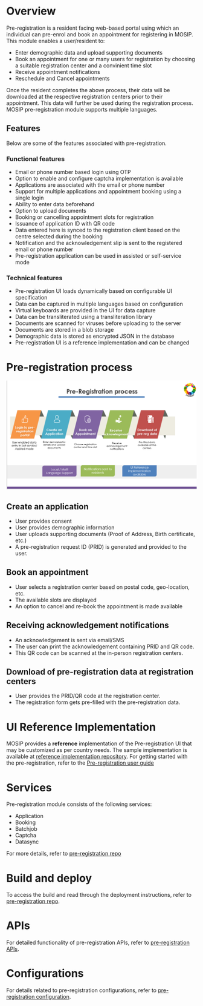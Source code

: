 # Overview

Pre-registration is a resident facing web-based portal using which an individual can pre-enrol and book an appointment for registering in MOSIP. 
This module enables a user/resident to:
* Enter demographic data and upload supporting documents
* Book an appointment for one or many users for registration by choosing a suitable registration center and a convinient time slot
* Receive appointment notifications
* Reschedule and Cancel appointments

Once the resident completes the above process, their data will be downloaded at the respective registration centers prior to their appointment. This data will further be used during the registration process. MOSIP pre-registration module supports multiple languages. 

## Features
Below are some of the features associated with pre-registration.

### Functional features
* Email or phone number based login using OTP
* Option to enable and configure captcha implementation is available 
* Applications are associated with the email or phone number
* Support for multiple applications and appointment booking using a single login
* Ability to enter data beforehand
* Option to upload documents
* Booking or cancelling appointment slots for registration
* Issuance of application ID with QR code
* Data entered here is synced to the registration client based on the centre selected during the booking
* Notification and the acknowledgement slip is sent to the registered email or phone number
* Pre-registration application can be used in assisted or self-service mode

### Technical features
* Pre-registration UI loads dynamically based on configurable UI specification
* Data can be captured in multiple languages based on configuration
* Virtual keyboards are provided in the UI for data capture
* Data can be transliterated using a transliteration library
* Documents are scanned for viruses before uploading to the server
* Documents are stored in a blob storage
* Demographic data is stored as encrypted JSON in the database
* Pre-registration UI is a reference implementation and can be changed

# Pre-registration process

![](_images/pre-reg-process.png)

## Create an application
* User provides consent
* User provides demographic information
* User uploads supporting documents (Proof of Address, Birth certificate, etc.)
* A pre-registration request ID (PRID) is generated and provided to the user.

## Book an appointment
* User selects a registration center based on postal code, geo-location, etc.
* The available slots are displayed
* An option to cancel and re-book the appointment is made available

## Receiving acknowledgement notifications
* An acknowledgement is sent via email/SMS 
* The user can print the acknowledgement containing PRID and QR code. 
* This QR code can be scanned at the in-person registration centers.

## Download of pre-registration data at registration centers
* User provides the PRID/QR code at the registration center.
* The registration form gets pre-filled with the pre-registration data.


# UI Reference Implementation
MOSIP provides a **reference** implementation of the Pre-registration UI that may be customized as per country needs. The sample implementation is available at [reference implementation repository](https://github.com/mosip/mosip-ref-impl).
For getting started with the pre-registration, refer to the [Pre-registration user guide](pre-registration-user-guide.md) 

# Services
Pre-registration module consists of the following services:
* Application 
* Booking
* Batchjob
* Captcha
* Datasync

For more details, refer to [pre-registration repo](https://github.com/pjoshi751/pre-registration/tree/develop)

# Build and deploy
To access the build and read through the deployment instructions, refer to [pre-registration repo](https://github.com/pjoshi751/pre-registration/tree/develop).

# APIs
For detailed functionality of pre-registration APIs, refer to [pre-registration APIs](../../../api-reference/Pre-Registration-APIs.md).

# Configurations
For details related to pre-registration configurations, refer to [pre-registration configuration](https://github.com/pjoshi751/pre-registration/blob/develop/docs/configuration.md).
